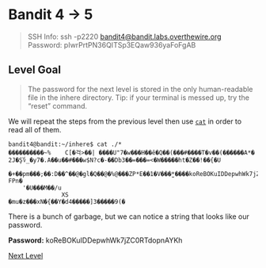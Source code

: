 ﻿
# Bandit 4 -> 5
> SSH Info: ssh -p2220 bandit4@bandit.labs.overthewire.org  
> Password: pIwrPrtPN36QITSp3EQaw936yaFoFgAB

 ## Level Goal  
>The password for the next level is stored in the only human-readable file in the inhere directory. Tip: if your terminal is messed up, try the “reset” command.

We will repeat the steps from the previous level then use [`cat`](https://en.wikipedia.org/wiki/Cat_(Unix)) in order to read all of them.

```
bandit4@bandit:~/inhere$ cat ./*
����������~%	C[�걱>��| ����U"7�w���H��ê�Q��(���#����T�v��(�ִ�����A*�
2J�Ş؇_�y7�.A��u��#���w$N?c�-��Db3��=���=<�W�����ht�Z��!��{�U
 �+��pm���;��:D��^��@�gl�Q��@�%@���ZP*E��1�V���̫*����koReBOKuIDDepwhWk7jZC0RTdopnAYKh
FPn�
    '�U���M��/u
               XS
�mu�z���хN�{��Y�d4�����]3�����9(�
```
There is a bunch of garbage, but we can notice a string that looks like our password.

**Password:** koReBOKuIDDepwhWk7jZC0RTdopnAYKh


[Next Level](../Bandit%205%20--%206/README.md)
